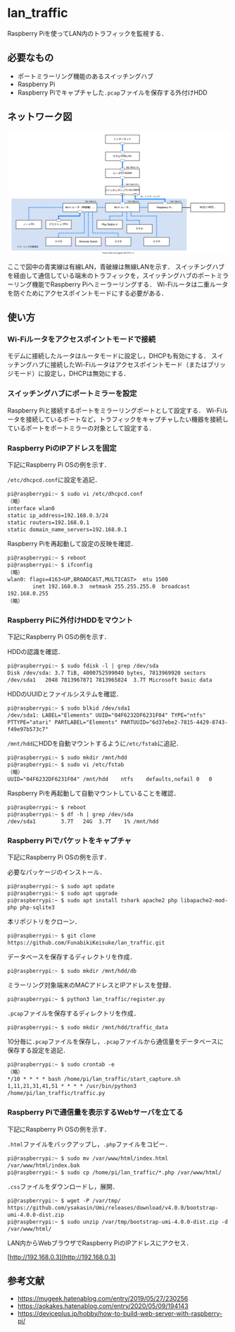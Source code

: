 # lan_traffic
Raspberry Piを使ってLAN内のトラフィックを監視する．

## 必要なもの
- ポートミラーリング機能のあるスイッチングハブ
- Raspberry Pi
- Raspberry Piでキャプチャした`.pcap`ファイルを保存する外付けHDD

## ネットワーク図
![lan_network](https://raw.githubusercontent.com/FunabikiKeisuke/lan_traffic/main/lan_traffic.drawio.svg)

ここで図中の青実線は有線LAN，青破線は無線LANを示す．
スイッチングハブを経由して通信している端末のトラフィックを，スイッチングハブのポートミラーリング機能でRaspberry Piへミーラーリングする．
Wi-Fiルータは二重ルータを防ぐためにアクセスポイントモードにする必要がある．

## 使い方
### Wi-Fiルータをアクセスポイントモードで接続
モデムに接続したルータはルータモードに設定し，DHCPも有効にする．
スイッチングハブに接続したWi-Fiルータはアクセスポイントモード（またはブリッジモード）に設定し，DHCPは無効にする．

### スイッチングハブにポートミラーを設定
Raspberry Piと接続するポートをミラーリングポートとして設定する．
Wi-Fiルータを接続しているポートなど，トラフィックをキャプチャしたい機器を接続しているポートをポートミラーの対象として設定する．

### Raspberry PiのIPアドレスを固定
下記にRaspberry Pi OSの例を示す．

`/etc/dhcpcd.conf`に設定を追記．
```
pi@raspberrypi:~ $ sudo vi /etc/dhcpcd.conf
（略）
interface wlan0
static ip_address=192.168.0.3/24
static routers=192.168.0.1
static domain_name_servers=192.168.0.1
```
Raspberry Piを再起動して設定の反映を確認．
```
pi@raspberrypi:~ $ reboot
pi@raspberrypi:~ $ ifconfig
（略）
wlan0: flags=4163<UP,BROADCAST,MULTICAST>  mtu 1500
        inet 192.168.0.3  netmask 255.255.255.0  broadcast 192.168.0.255
（略）
```

### Raspberry Piに外付けHDDをマウント
下記にRaspberry Pi OSの例を示す．

HDDの認識を確認．
```
pi@raspberrypi:~ $ sudo fdisk -l | grep /dev/sda
Disk /dev/sda: 3.7 TiB, 4000752599040 bytes, 7813969920 sectors
/dev/sda1   2048 7813967871 7813965824  3.7T Microsoft basic data
```
HDDのUUIDとファイルシステムを確認．
```
pi@raspberrypi:~ $ sudo blkid /dev/sda1
/dev/sda1: LABEL="Elements" UUID="04F6232DF6231F04" TYPE="ntfs" PTTYPE="atari" PARTLABEL="Elements" PARTUUID="6d37ebe2-7815-4429-8743-f49e97b573c7"
```
`/mnt/hdd`にHDDを自動マウントするように`/etc/fstab`に追記．
```
pi@raspberrypi:~ $ sudo mkdir /mnt/hdd
pi@raspberrypi:~ $ sudo vi /etc/fstab
（略）
UUID="04F6232DF6231F04" /mnt/hdd    ntfs    defaults,nofail 0   0
```
Raspberry Piを再起動して自動マウントしていることを確認．
```
pi@raspberrypi:~ $ reboot
pi@raspberrypi:~ $ df -h | grep /dev/sda
/dev/sda1        3.7T   24G  3.7T    1% /mnt/hdd
```

### Raspberry Piでパケットをキャプチャ
下記にRaspberry Pi OSの例を示す．

必要なパッケージのインストール．
```
pi@raspberrypi:~ $ sudo apt update
pi@raspberrypi:~ $ sudo apt upgrade
pi@raspberrypi:~ $ sudo apt install tshark apache2 php libapache2-mod-php php-sqlite3
```
本リポジトリをクローン．
```
pi@raspberrypi:~ $ git clone https://github.com/FunabikiKeisuke/lan_traffic.git
```
データベースを保存するディレクトリを作成．
```
pi@raspberrypi:~ $ sudo mkdir /mnt/hdd/db
```
ミラーリング対象端末のMACアドレスとIPアドレスを登録．
```
pi@raspberrypi:~ $ python3 lan_traffic/register.py
```
`.pcap`ファイルを保存するディレクトリを作成．
```
pi@raspberrypi:~ $ sudo mkdir /mnt/hdd/traffic_data
```
10分毎に`.pcap`ファイルを保存し，`.pcap`ファイルから通信量をデータベースに保存する設定を追記．
```
pi@raspberrypi:~ $ sudo crontab -e
（略）
*/10 * * * * bash /home/pi/lan_traffic/start_capture.sh
1,11,21,31,41,51 * * * * /usr/bin/python3 /home/pi/lan_traffic/traffic.py
```

### Raspberry Piで通信量を表示するWebサーバを立てる
下記にRaspberry Pi OSの例を示す．

`.html`ファイルをバックアップし，`.php`ファイルをコピー．
```
pi@raspberrypi:~ $ sudo mv /var/www/html/index.html /var/www/html/index.bak
pi@raspberrypi:~ $ sudo cp /home/pi/lan_traffic/*.php /var/www/html/
```
`.css`ファイルをダウンロードし，展開．
```
pi@raspberrypi:~ $ wget -P /var/tmp/ https://github.com/ysakasin/Umi/releases/download/v4.0.0/bootstrap-umi-4.0.0-dist.zip
pi@raspberrypi:~ $ sudo unzip /var/tmp/bootstrap-umi-4.0.0-dist.zip -d /var/www/html/
```
LAN内からWebブラウザでRaspberry PiのIPアドレスにアクセス．

[http://192.168.0.3](http://192.168.0.3)


## 参考文献
- https://mugeek.hatenablog.com/entry/2019/05/27/230256
- https://aokakes.hatenablog.com/entry/2020/05/09/194143
- https://deviceplus.jp/hobby/how-to-build-web-server-with-raspberry-pi/